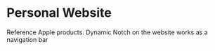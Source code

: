 # Personal Website

Reference Apple products. Dynamic Notch on the website works as a navigation bar
